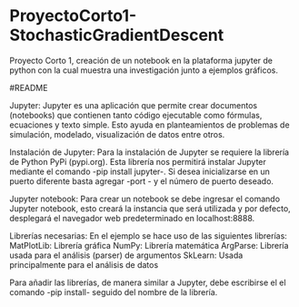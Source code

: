 # ProyectoCorto1-StochasticGradientDescent
Proyecto Corto 1, creación de un notebook en la plataforma jupyter de python con la cual muestra una investigación junto a ejemplos gráficos.



#README

Jupyter:
Jupyter es una aplicación que permite crear documentos (notebooks) que contienen tanto código ejecutable como fórmulas, ecuaciones y texto simple. Esto ayuda en planteamientos de problemas de simulación, modelado, visualización de datos entre otros.

Instalación de Jupyter:
Para la instalación de Jupyter se requiere la librería de Python PyPi (pypi.org). Esta librería nos permitirá instalar Jupyter mediante el comando -pip install jupyter-. Si desea inicializarse en un puerto diferente basta agregar -port - y el número de puerto deseado. 

Jupyter notebook:
Para crear un notebook se debe ingresar el comando Jupyter notebook, esto creará la instancia que será utilizada y por defecto, desplegará el navegador web predeterminado en localhost:8888.

Librerías necesarias:
En el ejemplo se hace uso de las siguientes librerías:
    MatPlotLib: Librería gráfica
    NumPy: Librería matemática
    ArgParse: Librería usada para el análisis (parser) de argumentos
    SkLearn: Usada principalmente para el análisis de datos

Para añadir las librerías, de manera similar a Jupyter, debe escribirse el el comando -pip install- seguido del nombre de la librería.


